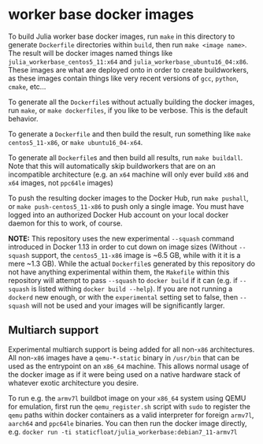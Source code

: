 worker base docker images
=========================

To build Julia worker base docker images, run `make` in this directory to generate `Dockerfile` directories within `build`, then run `make <image name>`.  The result will be docker images named things like `julia_workerbase_centos5_11:x64` and `julia_workerbase_ubuntu16_04:x86`.  These images are what are deployed onto in order to create buildworkers, as these images contain things like very recent versions of `gcc`, `python`, `cmake`, etc...

To generate all the `Dockerfile`s without actually building the docker images, run `make`, or `make dockerfiles`, if you like to be verbose.  This is the default behavior.

To generate a `Dockerfile` and then build the result, run something like `make centos5_11-x86`, or `make ubuntu16_04-x64`.

To generate all `Dockerfile`s and then build all results, run `make buildall`.  Note that this will automatically skip buildworkers that are on an incompatible architecture (e.g. an `x64` machine will only ever build `x86` and `x64` images, not `ppc64le` images)

To push the resulting docker images to the Docker Hub, run `make pushall`, or `make push-centos5_11-x86` to push only a single image.  You must have logged into an authorized Docker Hub account on your local docker daemon for this to work, of course.

**NOTE:** This repository uses the new experimental `--squash` command introduced in Docker 1.13 in order to cut down on image sizes (Without `--squash` support, the `centos5_11-x86` image is ~6.5 GB, while with it it is a mere ~1.3 GB). While the actual `Dockerfile`s generated by this repository do not have anything experimental within them, the `Makefile` within this repository will attempt to pass `--squash` to `docker build` if it can (e.g. if `--squash` is listed withing `docker build --help`).  If you are not running a `dockerd` new enough, or with the `experimental` setting set to false, then `--squash` will not be used and your images will be significantly larger.

## Multiarch support
Experimental multiarch support is being added for all non-`x86` architectures. All non-`x86` images have a `qemu-*-static` binary in `/usr/bin` that can be used as the entrypoint on an `x86_64` machine.  This allows normal usage of the docker image as if it were being used on a native hardware stack of whatever exotic architecture you desire.

To run e.g. the `armv7l` buildbot image on your `x86_64` system using QEMU for emulation, first run the `qemu_register.sh` script with `sudo` to register the `qemu` paths within docker containers as a valid interpreter for foreign `armv7l`, `aarch64` and `ppc64le` binaries.  You can then run the docker image directly, e.g. `docker run -ti staticfloat/julia_workerbase:debian7_11-armv7l`
